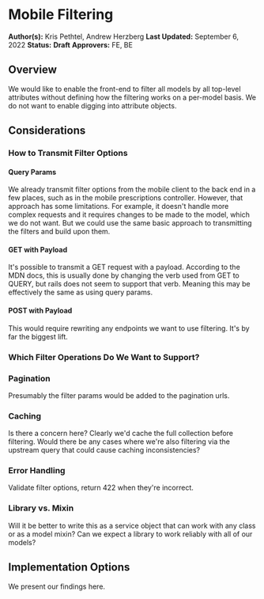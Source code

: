 # Mobile Filtering

**Author(s):** Kris Pethtel, Andrew Herzberg
**Last Updated:** September 6, 2022
**Status:** **Draft**
**Approvers:** FE, BE

## Overview

We would like to enable the front-end to filter all models by all top-level attributes without defining how the filtering works on a per-model basis. We do not want to enable digging into attribute objects.

## Considerations

### How to Transmit Filter Options

#### Query Params

We already transmit filter options from the mobile client to the back end in a few places, such as in the mobile prescriptions controller. However, that approach has some limitations. For example, it doesn't handle more complex requests and it requires changes to be made to the model, which we do not want. But we could use the same basic approach to transmitting the filters and build upon them.

#### GET with Payload

It's possible to transmit a GET request with a payload. According to the MDN docs, this is usually done by changing the verb used from GET to QUERY, but rails does not seem to support that verb. Meaning this may be effectively the same as using query params.

#### POST with Payload

This would require rewriting any endpoints we want to use filtering. It's by far the biggest lift.

### Which Filter Operations Do We Want to Support?



### Pagination

Presumably the filter params would be added to the pagination urls.

### Caching

Is there a concern here? Clearly we'd cache the full collection before filtering. Would there be any cases where we're also filtering via the upstream query that could cause caching inconsistencies?

### Error Handling

Validate filter options, return 422 when they're incorrect.

### Library vs. Mixin

Will it be better to write this as a service object that can work with any class or as a model mixin? Can we expect a library to work reliably with all of our models?

## Implementation Options

We present our findings here.